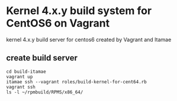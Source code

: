 # Kernel 4.x.y build system for CentOS6 on Vagrant

kernel 4.x.y build server for centos6 created by Vagrant and Itamae

## create build server
```
cd build-itamae
vagrant up
itamae ssh --vagrant roles/build-kernel-for-cent64.rb
vagrant ssh
ls -l ~/rpmbuild/RPMS/x86_64/
```
